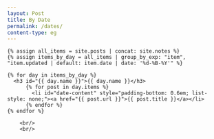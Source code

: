 ```yaml
---
layout: Post
title: By Date
permalink: /dates/
content-type: eg
---
```


<style>
.date-content a {
    text-decoration: none;
    color: #4183c4;
}

.date-content a:hover {
    text-decoration: underline;
    color: #4183c4;
}
</style>

<main>
    
    {% assign all_items = site.posts | concat: site.notes %}
    {% assign items_by_day = all_items | group_by_exp: "item", "item.updated | default: item.date | date: '%d-%B-%Y'" %}

    {% for day in items_by_day %}
      <h3 id="{{ day.name }}">{{ day.name }}</h3>
          {% for post in day.items %}
            <li id="date-content" style="padding-bottom: 0.6em; list-style: none;"><a href="{{ post.url }}">{{ post.title }}</a></li>
          {% endfor %}
    {% endfor %}
    
        <br/>
        <br/>
</main>

